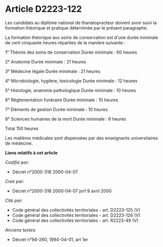 # Article D2223-122

Les candidats au diplôme national de thanatopracteur doivent avoir suivi la formation théorique et pratique déterminée par le
présent paragraphe.

La formation théorique aux soins de conservation est d'une durée minimale de cent cinquante heures réparties de la manière
suivante :

1° Théorie des soins de conservation Durée minimale : 60 heures

2° Anatomie Durée minimale : 21 heures

3° Médecine légale Durée minimale : 21 heures

4° Microbiologie, hygiène, toxicologie Durée minimale : 12 heures

5° Histologie, anatomie pathologique Durée minimale : 10 heures

6° Réglementation funéraire Durée minimale : 10 heures

7° Eléments de gestion Durée minimale : 10 heures

8° Sciences humaines de la mort Durée minimale : 6 heures

Total 150 heures

Les matières médicales sont dispensées par des enseignants universitaires de médecine.

**Liens relatifs à cet article**

_Codifié par_:

  - Décret n°2000-318 2000-04-07

_Créé par_:

  - Décret n°2000-318 2000-04-07 jorf 9 avril 2000

_Cité par_:

  - Code général des collectivités territoriales - art. D2223-125 (V)
  - Code général des collectivités territoriales - art. D2223-126 (V)
  - Code général des collectivités territoriales - art. R2223-49 (V)

_Anciens textes_:

  - Décret n°94-260, 1994-04-01, art 1er
